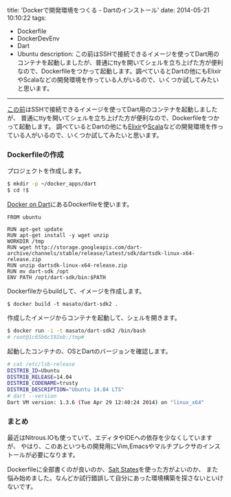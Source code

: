 title: 'Dockerで開発環境をつくる - Dartのインストール'
date: 2014-05-21 10:10:22
tags:
 - Dockerfile
 - DockerDevEnv
 - Dart
 - Ubuntu
description: この前はSSHで接続できるイメージを使ってDart用のコンテナを起動しましたが、普通にttyを開いてシェルを立ち上げた方が便利なので、Dockerfileをつかって起動します。調べているとDartの他にもElixirやScalaなどの開発環境を作っている人がいるので、いくつか試してみたいと思います。
---

[この前](/2014/05/18/docker-dart-redstone/)はSSHで接続できるイメージを使ってDart用のコンテナを起動しましたが、
普通にttyを開いてシェルを立ち上げた方が便利なので、Dockerfileをつかって起動します。
調べているとDartの他にも[Elixir](http://www.elixirdose.com/docker-as-elixir-development-environment/)や[Scala](http://tersesystems.com/2013/11/20/building-a-development-environment-with-docker/)などの開発環境を作っている人がいるので、いくつか試してみたいと思います。

<!-- more -->

### Dockerfileの作成
プロジェクトを作成します。
``` bash
$ mkdir -p ~/docker_apps/dart
$ cd !$
```
[Docker on Dart](https://github.com/sethladd/docker-dart)にあるDockerfileを使います。

``` ~/docker_apps/dart/Dockerfile
FROM ubuntu

RUN apt-get update
RUN apt-get install -y wget unzip
WORKDIR /tmp
RUN wget http://storage.googleapis.com/dart-archive/channels/stable/release/latest/sdk/dartsdk-linux-x64-release.zip
RUN unzip dartsdk-linux-x64-release.zip
RUN mv dart-sdk /opt
ENV PATH /opt/dart-sdk/bin:$PATH
```

Dockerfileからbuildして、イメージを作成します。
```
$ docker build -t masato/dart-sdk2 .
```

作成したイメージからコンテナを起動して、シェルを開きます。
``` bash
$ docker run -i -t masato/dart-sdk2 /bin/bash
# root@1c65b6c192eb:/tmp#
```

起動したコンテナの、OSとDartのバージョンを確認します。
``` bash
# cat /etc/lsb-release
DISTRIB_ID=Ubuntu
DISTRIB_RELEASE=14.04
DISTRIB_CODENAME=trusty
DISTRIB_DESCRIPTION="Ubuntu 14.04 LTS"
# dart --version
Dart VM version: 1.3.6 (Tue Apr 29 12:40:24 2014) on "linux_x64"
```

### まとめ
最近はNitrous.IOも使っていて、エディタやIDEへの依存を少なくしていますが、
やはり、このあといつもの開発用にVim,Emacsやマルチプレクサのインストールが必要になります。

Dockerfileに全部書くのが良いのか、[Salt States](http://docs.saltstack.com/en/latest/topics/tutorials/starting_states.html)を使った方がよいのか、
また悩み始めました。なんどか試行錯誤して自分にあった環境構築を探さないといけないです。

